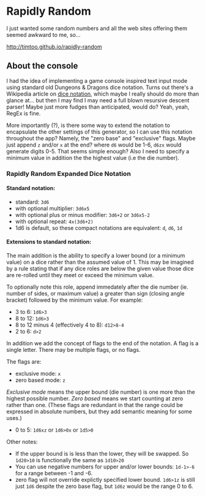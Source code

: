 # Rapidly Random

I just wanted some random numbers and all the web sites offering them seemed
awkward to me, so...

http://timtoo.github.io/rapidly-random

## About the console

I had the idea of implementing a game console inspired text input mode using
standard old Dungeons & Dragons dice notation. Turns out there's a Wikipedia
article on [dice notation](https://en.wikipedia.org/wiki/Dice_notation), which
maybe I really should do more than glance at... but then I may find I may need a
full blown resursive descent parser! Maybe just more fudges than anticipated,
would do? Yeah, yeah, RegEx is fine.

More importantly (?), is there some way to extend the notation to encapsulate
the other settings of this generator, so I can use this notation throughout the
app? Namely, the "zero base" and "exclusive" flags. Maybe just append `z` and/or
`x` at the end? where `d6` would be 1-6, `d6zx` would generate digits 0-5. That
seems simple enough? Also I need to specify a minimum value in addition the the
highest value (i.e the die number). 

### Rapidly Random Expanded Dice Notation

#### Standard notation:

- standard: `3d6`
- with optional multiplier: `3d6x5`
- with optional plus or minus modifier: `3d6+2` or `3d6x5-2`
- with optional repeat: `4x(3d6+2)`
- 1d6 is default, so these compact notations are equivalent: `d`, `d6`, `1d`

#### Extensions to standard notation:

The main addition is the ability to specify a lower bound (or a minimum value)
on a dice rather than the assumed value of 1. This may be imagined by a rule
stating that if any dice roles are below the given value those dice are
re-rolled until they meet or exceed the minimum value.

To optionally note this role, append immedately after the die number (ie. number
of sides, or maximum value) a greater than sign (closing angle bracket) followed
by the minimum value. For example:

- 3 to 6: `1d6>3`
- 8 to 12: `1d6>3`
- 8 to 12 minus 4 (effectively 4 to 8): `d12>8-4`
- 2 to 6: `d>2`

In addition we add the concept of flags to the end of the notation. A flag is a
single letter. There may be multiple flags, or no flags. 

The flags are:

- exclusive mode: `x`
- zero based mode: `z` 

*Exclusive mode* means the upper bound (die number) is one more than the highest
possible number. *Zero based* means we start counting at zero rather than one.
(These flags are redundant in that the range could be expressed in absolute
numbers, but they add semantic meaning for some uses.)

- 0 to 5: `1d6xz` or `1d6>0x` or `1d5>0` 

Other notes:

- If the upper bound is is less than the lower, they will be swapped. 
  So `1d20>10` is functionally the same as `1d10>20`
- You can use negative numbers for upper and/or lower bounds: 
  `1d-1>-6` for a range between -1 and -6.
- zero flag will not override explictly specified lower bound. `1d6>1z` is still 
  just `1d6` despite the zero base flag, but `1d6z` would be the range 0 to 6. 


